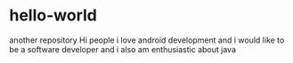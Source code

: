 # hello-world
another repository
Hi people
i love android development and i would like to be a software developer and i also am enthusiastic about java
